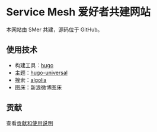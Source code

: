 # Service Mesh 爱好者共建网站

本网站由 SMer 共建，源码位于 GitHub。

## 使用技术

- 构建工具：[hugo](https://gohugo.io)
- 主题：[hugo-universal](https://github.com/devcows/hugo-universal-theme) 
- 搜索：[algolia](https://algolia.com)
- 图床：新浪微博图床

## 贡献

查看[贡献和使用说明](CONTRIBUTING.md)